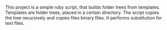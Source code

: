 This project is a simple ruby script, that builds folder trees from templates.
Templates are folder trees, placed in a certain directory. The script copies the tree recursively and copies files binary files.
It performs substitution for text files.